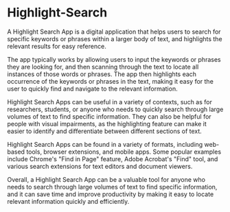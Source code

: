 # Highlight-Search
A Highlight Search App is a digital application that helps users to search for specific keywords or phrases within a larger body of text, and highlights the relevant results for easy reference.

The app typically works by allowing users to input the keywords or phrases they are looking for, and then scanning through the text to locate all instances of those words or phrases. The app then highlights each occurrence of the keywords or phrases in the text, making it easy for the user to quickly find and navigate to the relevant information.

Highlight Search Apps can be useful in a variety of contexts, such as for researchers, students, or anyone who needs to quickly search through large volumes of text to find specific information. They can also be helpful for people with visual impairments, as the highlighting feature can make it easier to identify and differentiate between different sections of text.

Highlight Search Apps can be found in a variety of formats, including web-based tools, browser extensions, and mobile apps. Some popular examples include Chrome's "Find in Page" feature, Adobe Acrobat's "Find" tool, and various search extensions for text editors and document viewers.

Overall, a Highlight Search App can be a valuable tool for anyone who needs to search through large volumes of text to find specific information, and it can save time and improve productivity by making it easy to locate relevant information quickly and efficiently.
